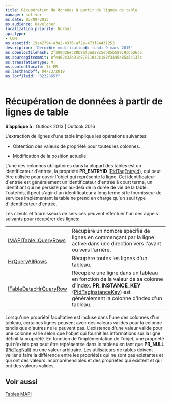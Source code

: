```yaml
---
title: Récupération de données à partir de lignes de table
manager: soliver
ms.date: 03/09/2015
ms.audience: Developer
localization_priority: Normal
api_type:
- COM
ms.assetid: 19a42794-a3a2-4336-af2a-473f24431252
description: 'Derni�re modification�: lundi 9 mars 2015'
ms.openlocfilehash: 2f389d26ec80b9af3ed28c5eb85b589c9cbb26c5
ms.sourcegitcommit: 8fe462c32b91c87911942c188f3445e85a54137c
ms.translationtype: MT
ms.contentlocale: fr-FR
ms.lasthandoff: 04/23/2019
ms.locfileid: "32328657"
---
```

# <a name="retrieving-data-from-table-rows"></a>Récupération de données à partir de lignes de table

  
  
**S’applique à** : Outlook 2013 | Outlook 2016 
  
L'extraction de lignes d'une table implique les opérations suivantes:
  
- Obtention des valeurs de propriété pour toutes les colonnes.
    
- Modification de la position actuelle.
    
L'une des colonnes obligatoires dans la plupart des tables est un identificateur d'entrée, la propriété **PR_ENTRYID** ([PidTagEntryId](pidtagentryid-canonical-property.md)), qui peut être utilisée pour ouvrir l'objet qui représente la ligne. Cet identificateur d'entrée est généralement un identificateur d'entrée à court terme, un identifiant qui ne persiste pas au-delà de la durée de vie de la table. Toutefois, il peut s'agir d'un identificateur à long terme si le fournisseur de services implémentant la table ne prend en charge qu'un seul type d'identificateur d'entrée.
  
Les clients et fournisseurs de services peuvent effectuer l'un des appels suivants pour récupérer des lignes:
  
|||
|:-----|:-----|
|[IMAPITable::QueryRows](imapitable-queryrows.md) <br/> |Récupère un nombre spécifié de lignes en commençant par la ligne active dans une direction vers l'avant ou vers l'arrière.  <br/> |
|[HrQueryAllRows](hrqueryallrows.md) <br/> |Récupère toutes les lignes d'un tableau.  <br/> |
|[ITableData::HrQueryRow](itabledata-hrqueryrow.md) <br/> |Récupère une ligne dans un tableau en fonction de la valeur de sa colonne d'index. **PR_INSTANCE_KEY** ([PidTagInstanceKey](pidtaginstancekey-canonical-property.md)) est généralement la colonne d'index d'un tableau.  <br/> |
   
Lorsqu'une propriété facultative est incluse dans l'une des colonnes d'un tableau, certaines lignes peuvent avoir des valeurs valides pour la colonne tandis que d'autres ne le peuvent pas. L'existence d'une valeur valide pour une colonne varie selon que l'objet qui fournit les informations sur la ligne définit la propriété. En fonction de l'implémentation de l'objet, une propriété qui n'existe pas peut être représentée dans le tableau en tant que **PR_NULL** ([PidTagNull](pidtagnull-canonical-property.md)) ou une valeur arbitraire. Les utilisateurs de tables doivent veiller à faire la différence entre les propriétés qui ne sont pas existantes et qui ont des valeurs incompréhensibles et des propriétés qui existent et qui ont des valeurs valides. 
  
## <a name="see-also"></a>Voir aussi



[Tables MAPI](mapi-tables.md)

